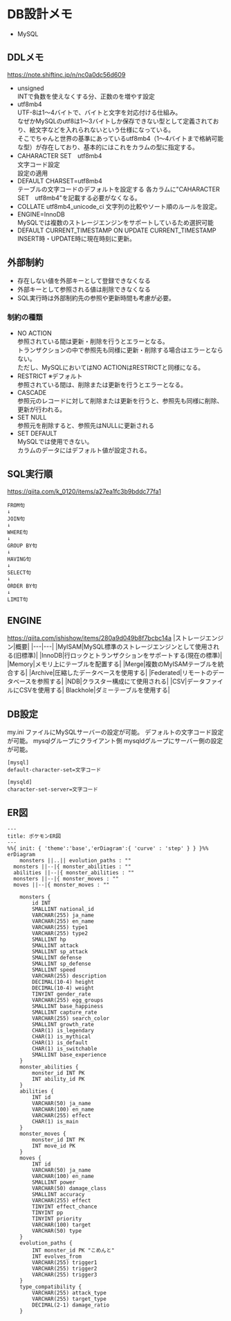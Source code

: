 # DB設計メモ

* MySQL

## DDLメモ
https://note.shiftinc.jp/n/nc0a0dc56d609
* unsigned  
  INTで負数を使えなくする分、正数のを増やす設定
* utf8mb4  
  UTF-8は1～4バイトで、バイトと文字を対応付ける仕組み。  
  なぜかMySQLのutf8は1～3バイトしか保存できない型として定義されており、絵文字などを入れられないという仕様になっている。  
  そこでちゃんと世界の基準にあっているutf8mb4（1～4バイトまで格納可能な型）が存在しており、基本的にはこれをカラムの型に指定する。
* CAHARACTER SET　utf8mb4  
  文字コード設定  
  設定の適用
* DEFAULT CHARSET=utf8mb4  
  テーブルの文字コードのデフォルトを設定する
  各カラムに"CAHARACTER SET　utf8mb4"を記載する必要がなくなる。
* COLLATE utf8mb4_unicode_ci
  文字列の比較やソート順のルールを設定。
* ENGINE=InnoDB  
  MySQLでは複数のストレージエンジンをサポートしているため選択可能  
* DEFAULT CURRENT_TIMESTAMP ON UPDATE CURRENT_TIMESTAMP  
  INSERT時・UPDATE時に現在時刻に更新。
## 外部制約
* 存在しない値を外部キーとして登録できなくなる
* 外部キーとして参照される値は削除できなくなる
* SQL実行時は外部制約先の参照や更新時間も考慮が必要。

### 制約の種類
* NO ACTION  
  参照されている間は更新・削除を行うとエラーとなる。  
  トランザクションの中で参照先も同様に更新・削除する場合はエラーとならない。  
  ただし、MySQLにおいてはNO ACTIONはRESTRICTと同様になる。
* RESTRICT ※デフォルト  
  参照されている間は、削除または更新を行うとエラーとなる。
* CASCADE  
  参照元のレコードに対して削除または更新を行うと、参照先も同様に削除、更新が行われる。
* SET NULL  
  参照元を削除すると、参照先はNULLに更新される
* SET DEFAULT  
  MySQLでは使用できない。  
  カラムのデータにはデフォルト値が設定される。
  
## SQL実行順
https://qiita.com/k_0120/items/a27ea1fc3b9bddc77fa1
```
FROM句
↓
JOIN句
↓
WHERE句
↓
GROUP BY句
↓
HAVING句
↓
SELECT句
↓
ORDER BY句
↓
LIMIT句
```

## ENGINE
https://qiita.com/ishishow/items/280a9d049b8f7bcbc14a
|ストレージエンジン|概要|
|---|---|
|MyISAM|MySQL標準のストレージエンジンとして使用される(旧標準)|
|InnoDB|行ロックとトランザクションをサポートする(現在の標準)|
|Memory|メモリ上にテーブルを配置する|
|Merge|複数のMyISAMテーブルを統合する|
|Archive|圧縮したデータベースを使用する|
|Federated|リモートのデータベースを参照する|
|NDB|クラスター構成にて使用される|
|CSV|データファイルにCSVを使用する|
Blackhole|ダミーテーブルを使用する|

## DB設定
my.ini ファイルにMySQLサーバーの設定が可能。
デフォルトの文字コード設定が可能。
mysqlグループにクライアント側
mysqldグループにサーバー側の設定が可能。
```
[mysql]
default-character-set=文字コード

[mysqld]
character-set-server=文字コード
```

## ER図
```mermaid
---
title: ポケモンER図
---
%%{ init: { 'theme':'base','erDiagram':{ 'curve' : 'step' } } }%%
erDiagram
	monsters ||..|| evolution_paths : ""
  monsters ||--|{ monster_abilities : ""
  abilities ||--|{ monster_abilities : ""
  monsters ||--|{ monster_moves : ""
  moves ||--|{ monster_moves : ""

	monsters {
		id INT
		SMALLINT national_id 
		VARCHAR(255) ja_name 
		VARCHAR(255) en_name 
		VARCHAR(255) type1 
		VARCHAR(255) type2 
		SMALLINT hp 
		SMALLINT attack 
		SMALLINT sp_attack 
		SMALLINT defense 
		SMALLINT sp_defense 
		SMALLINT speed 
		VARCHAR(255) description 
		DECIMAL(10-4) height 
		DECIMAL(10-4) weight 
		TINYINT gender_rate 
		VARCHAR(255) egg_groups 
		SMALLINT base_happiness 
		SMALLINT capture_rate 
		VARCHAR(255) search_color 
		SMALLINT growth_rate 
		CHAR(1) is_legendary 
		CHAR(1) is_mythical 
		CHAR(1) is_default 
		CHAR(1) is_switchable 
		SMALLINT base_experience 
	}
	monster_abilities {
		monster_id INT PK 
		INT ability_id PK
	}
	abilities {
		INT id 
		VARCHAR(50) ja_name 
		VARCHAR(100) en_name 
		VARCHAR(255) effect 
		CHAR(1) is_main 
	}
	monster_moves {
		monster_id INT PK 
		INT move_id PK
	}
	moves {
		INT id 
		VARCHAR(50) ja_name 
		VARCHAR(100) en_name 
		SMALLINT power 
		VARCHAR(50) damage_class 
		SMALLINT accuracy 
		VARCHAR(255) effect 
		TINYINT effect_chance 
		TINYINT pp 
		TINYINT priority 
		VARCHAR(100) target 
		VARCHAR(50) type 
	}
	evolution_paths {
		INT monster_id PK "こめんと"
		INT evolves_from 
		VARCHAR(255) trigger1 
		VARCHAR(255) trigger2 
		VARCHAR(255) trigger3 
	}
	type_compatibility {
		VARCHAR(255) attack_type 
		VARCHAR(255) target_type 
		DECIMAL(2-1) damage_ratio 
	}
```